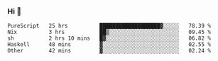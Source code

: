 ### Hi 👋

<!--START_SECTION:waka-->

```text
PureScript   25 hrs          ███████████████████▓░░░░░   78.39 %
Nix          3 hrs           ██▒░░░░░░░░░░░░░░░░░░░░░░   09.45 %
sh           2 hrs 10 mins   █▓░░░░░░░░░░░░░░░░░░░░░░░   06.82 %
Haskell      48 mins         ▓░░░░░░░░░░░░░░░░░░░░░░░░   02.55 %
Other        42 mins         ▓░░░░░░░░░░░░░░░░░░░░░░░░   02.24 %
```

<!--END_SECTION:waka-->
